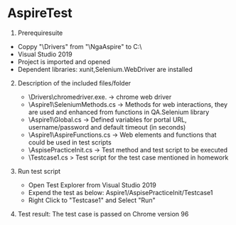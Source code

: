 # AspireTest
1. Prerequiresuite
  - Coppy "\Drivers" from "\NgaAspire" to C:\
  - Visual Studio 2019
  - Project is imported and opened
  - Dependent libraries: xunit,Selenium.WebDriver are installed

2. Description of the included files/folder
	- \Drivers\chromedriver.exe. -> chrome web driver
	- \Aspire1\SeleniumMethods.cs -> Methods for web interactions, they are used and enhanced from functions in QA.Selenium library
	- \Aspire1\Global.cs -> Defined variables for portal URL, username/password and default timeout (in seconds) 
	- \Aspire1\AspireFunctions.cs -> Web elements and functions that could be used in test scripts
	- \AspisePracticeInit.cs -> Test method and test script to be executed
	- \Testcase1.cs > Test script for the test case mentioned in homework

3. Run test script
	- Open Test Explorer from Visual Studio 2019
	- Expend the test as below: Aspire1/AspisePracticeInit/Testcase1
	- Right Click to "Testcase1" and Select "Run"

4. Test result: The test case is passed on Chrome version 96
